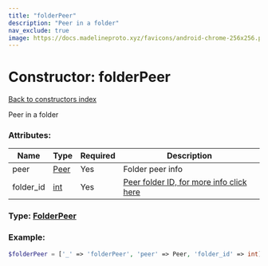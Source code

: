 ```yaml
---
title: "folderPeer"
description: "Peer in a folder"
nav_exclude: true
image: https://docs.madelineproto.xyz/favicons/android-chrome-256x256.png
---
```

# Constructor: folderPeer  
[Back to constructors index](/API_docs/constructors/index.html)



Peer in a folder

### Attributes:

| Name     |    Type       | Required | Description |
|----------|---------------|----------|-------------|
|peer|[Peer](/API_docs/types/Peer.html) | Yes|Folder peer info|
|folder\_id|[int](/API_docs/types/int.html) | Yes|[Peer folder ID, for more info click here](https://core.telegram.org/api/folders#peer-folders)|



### Type: [FolderPeer](/API_docs/types/FolderPeer.html)


### Example:

```php
$folderPeer = ['_' => 'folderPeer', 'peer' => Peer, 'folder_id' => int];
```  
